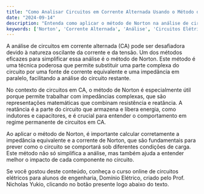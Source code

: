 ```yaml
---
title: "Como Analisar Circuitos em Corrente Alternada Usando o Método de Norton?"
date: "2024-09-14"
description: "Entenda como aplicar o método de Norton na análise de circuitos em corrente alternada."
keywords: ['Norton', 'Corrente Alternada', 'Análise', 'Circuitos Elétricos']
---
```


A análise de circuitos em corrente alternada (CA) pode ser desafiadora devido à natureza oscilante da corrente e da tensão. Um dos métodos eficazes para simplificar essa análise é o método de Norton. Este método é uma técnica poderosa que permite substituir uma parte complexa do circuito por uma fonte de corrente equivalente e uma impedância em paralelo, facilitando a análise do circuito restante.

No contexto de circuitos em CA, o método de Norton é especialmente útil porque permite trabalhar com impedâncias complexas, que são representações matemáticas que combinam resistência e reatância. A reatância é a parte do circuito que armazena e libera energia, como indutores e capacitores, e é crucial para entender o comportamento em regime permanente de circuitos em CA.

Ao aplicar o método de Norton, é importante calcular corretamente a impedância equivalente e a corrente de Norton, que são fundamentais para prever como o circuito se comportará sob diferentes condições de carga. Este método não só simplifica a análise, mas também ajuda a entender melhor o impacto de cada componente no circuito.

Se você gostou deste conteúdo, conheça o curso online de circuitos elétricos para alunos de engenharia, Domínio Elétrico, criado pelo Prof. Nicholas Yukio, clicando no botão presente logo abaixo do texto.